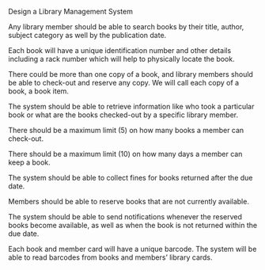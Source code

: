 ﻿
Design a Library Management System


Any library member should be able to search books by their title, author, subject category as well by the publication date.

Each book will have a unique identification number and other details including a rack number which will help to physically locate the book.

There could be more than one copy of a book, and library members should be able to check-out and reserve any copy. We will call each copy of a book, a book item.

The system should be able to retrieve information like who took a particular book or what are the books checked-out by a specific library member.

There should be a maximum limit (5) on how many books a member can check-out.

There should be a maximum limit (10) on how many days a member can keep a book.

The system should be able to collect fines for books returned after the due date.

Members should be able to reserve books that are not currently available.

The system should be able to send notifications whenever the reserved books become available, as well as when the book is not returned within the due date.

Each book and member card will have a unique barcode. The system will be able to read barcodes from books and members’ library cards.